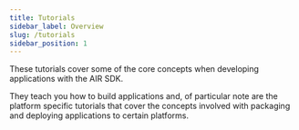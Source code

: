 ```yaml
---
title: Tutorials
sidebar_label: Overview
slug: /tutorials
sidebar_position: 1
---
```


These tutorials cover some of the core concepts when developing applications with the AIR SDK.

They teach you how to build applications and, of particular note are the platform specific tutorials that cover the concepts involved with packaging and deploying applications to certain platforms.
